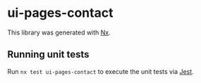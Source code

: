 # ui-pages-contact

This library was generated with [Nx](https://nx.dev).

## Running unit tests

Run `nx test ui-pages-contact` to execute the unit tests via [Jest](https://jestjs.io).
